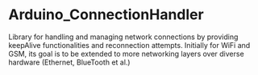 # Arduino_ConnectionHandler
Library for handling and managing network connections by providing keepAlive functionalities and reconnection attempts. Initially for WiFi and GSM, its goal is to be extended to more networking layers over diverse hardware (Ethernet, BlueTooth et al.)
